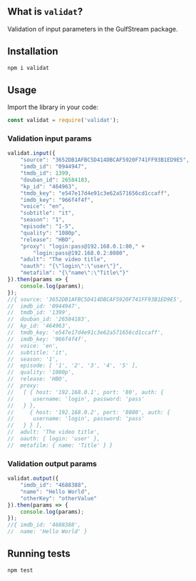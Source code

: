 ## What is `validat`?

Validation of input parameters in the GulfStream package.

## Installation

```bash
npm i validat
```

## Usage

Import the library in your code:

```js
const validat = require('validat');
```

### Validation input params

```js
validat.input({
    "source": "3652DB1AFBC5D414DBCAF5920F741FF93B1ED9E5",
    "imdb_id": "0944947",
    "tmdb_id": 1399,
    "douban_id": 26584183,
    "kp_id": "464963",
    "tmdb_key": "e547e17d4e91c3e62a571656cd1ccaff",
    "imdb_key": "966f4f4f",
    "voice": "en",
    "subtitle": "it",
    "season": "1",
    "episode": "1-5",
    "quality": "1080p",
    "release": "HBO",
    "proxy": "login:pass@192.168.0.1:80," +
        "login:pass@192.168.0.2:8080",
    "adult": "The video title",
    "oauth": "{\"login\":\"user\"}",
    "metafilm": "{\"name\":\"Title\"}"
}).then(params => {
    console.log(params);
});
//{ source: '3652DB1AFBC5D414DBCAF5920F741FF93B1ED9E5',
//  imdb_id: '0944947',
//  tmdb_id: '1399',
//  douban_id: '26584183',
//  kp_id: '464963',
//  tmdb_key: 'e547e17d4e91c3e62a571656cd1ccaff',
//  imdb_key: '966f4f4f',
//  voice: 'en',
//  subtitle: 'it',
//  season: '1',
//  episode: [ '1', '2', '3', '4', '5' ],
//  quality: '1080p',
//  release: 'HBO',
//  proxy:
//   [ { host: '192.168.0.1', port: '80', auth: {
//      username: 'login', password: 'pass'
//   } },
//     { host: '192.168.0.2', port: '8080', auth: {
//      username: 'login', password: 'pass'
//   } } ],
//  adult: 'The video title',
//  oauth: { login: 'user' },
//  metafilm: { name: 'Title' } }
```

### Validation output params

```js
validat.output({
    "imdb_id": "4688388",
    "name": "Hello World",
    "otherKey": "otherValue"
}).then(params => {
    console.log(params);
});
//{ imdb_id: '4688388',
//  name: 'Hello World' }
```

## Running tests

```bash
npm test
```